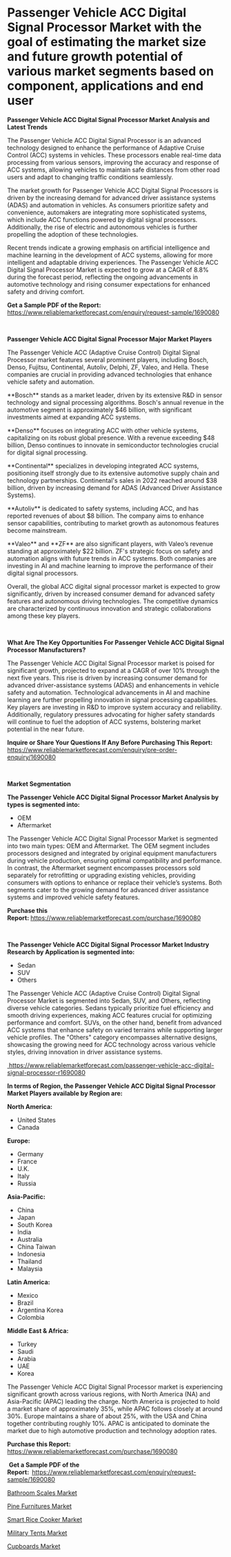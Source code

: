 <p><h1>Passenger Vehicle ACC Digital Signal Processor Market with the goal of estimating the market size and future growth potential of various market segments based on component, applications and end user</h1></p><p><strong>Passenger Vehicle ACC Digital Signal Processor Market Analysis and Latest Trends</strong></p>
<p><p>The Passenger Vehicle ACC Digital Signal Processor is an advanced technology designed to enhance the performance of Adaptive Cruise Control (ACC) systems in vehicles. These processors enable real-time data processing from various sensors, improving the accuracy and response of ACC systems, allowing vehicles to maintain safe distances from other road users and adapt to changing traffic conditions seamlessly.</p><p>The market growth for Passenger Vehicle ACC Digital Signal Processors is driven by the increasing demand for advanced driver assistance systems (ADAS) and automation in vehicles. As consumers prioritize safety and convenience, automakers are integrating more sophisticated systems, which include ACC functions powered by digital signal processors. Additionally, the rise of electric and autonomous vehicles is further propelling the adoption of these technologies.</p><p>Recent trends indicate a growing emphasis on artificial intelligence and machine learning in the development of ACC systems, allowing for more intelligent and adaptable driving experiences. The Passenger Vehicle ACC Digital Signal Processor Market is expected to grow at a CAGR of 8.8% during the forecast period, reflecting the ongoing advancements in automotive technology and rising consumer expectations for enhanced safety and driving comfort.</p></p>
<p><strong>Get a Sample PDF of the Report:&nbsp;</strong> <a href="https://www.reliablemarketforecast.com/enquiry/request-sample/1690080?utm_campaign=1765&utm_medium=2&utm_source=Github&utm_content=ia&utm_term=17102024&utm_id=passenger-vehicle-acc-digital-signal-processor">https://www.reliablemarketforecast.com/enquiry/request-sample/1690080</a></p>
<p>&nbsp;</p>
<p><strong>Passenger Vehicle ACC Digital Signal Processor Major Market Players</strong></p>
<p><p>The Passenger Vehicle ACC (Adaptive Cruise Control) Digital Signal Processor market features several prominent players, including Bosch, Denso, Fujitsu, Continental, Autoliv, Delphi, ZF, Valeo, and Hella. These companies are crucial in providing advanced technologies that enhance vehicle safety and automation.</p><p>**Bosch** stands as a market leader, driven by its extensive R&D in sensor technology and signal processing algorithms. Bosch's annual revenue in the automotive segment is approximately $46 billion, with significant investments aimed at expanding ACC systems.</p><p>**Denso** focuses on integrating ACC with other vehicle systems, capitalizing on its robust global presence. With a revenue exceeding $48 billion, Denso continues to innovate in semiconductor technologies crucial for digital signal processing.</p><p>**Continental** specializes in developing integrated ACC systems, positioning itself strongly due to its extensive automotive supply chain and technology partnerships. Continental's sales in 2022 reached around $38 billion, driven by increasing demand for ADAS (Advanced Driver Assistance Systems).</p><p>**Autoliv** is dedicated to safety systems, including ACC, and has reported revenues of about $8 billion. The company aims to enhance sensor capabilities, contributing to market growth as autonomous features become mainstream.</p><p>**Valeo** and **ZF** are also significant players, with Valeo’s revenue standing at approximately $22 billion. ZF's strategic focus on safety and automation aligns with future trends in ACC systems. Both companies are investing in AI and machine learning to improve the performance of their digital signal processors.</p><p>Overall, the global ACC digital signal processor market is expected to grow significantly, driven by increased consumer demand for advanced safety features and autonomous driving technologies. The competitive dynamics are characterized by continuous innovation and strategic collaborations among these key players.</p></p>
<p>&nbsp;</p>
<p><strong>What Are The Key Opportunities For Passenger Vehicle ACC Digital Signal Processor Manufacturers?</strong></p>
<p><p>The Passenger Vehicle ACC Digital Signal Processor market is poised for significant growth, projected to expand at a CAGR of over 10% through the next five years. This rise is driven by increasing consumer demand for advanced driver-assistance systems (ADAS) and enhancements in vehicle safety and automation. Technological advancements in AI and machine learning are further propelling innovation in signal processing capabilities. Key players are investing in R&D to improve system accuracy and reliability. Additionally, regulatory pressures advocating for higher safety standards will continue to fuel the adoption of ACC systems, bolstering market potential in the near future.</p></p>
<p><strong>Inquire or Share Your Questions If Any Before Purchasing This Report:</strong> <a href="https://www.reliablemarketforecast.com/enquiry/pre-order-enquiry/1690080?utm_campaign=1765&utm_medium=2&utm_source=Github&utm_content=ia&utm_term=17102024&utm_id=passenger-vehicle-acc-digital-signal-processor">https://www.reliablemarketforecast.com/enquiry/pre-order-enquiry/1690080</a></p>
<p>&nbsp;</p>
<p><strong>Market Segmentation</strong></p>
<p><strong>The Passenger Vehicle ACC Digital Signal Processor Market Analysis by types is segmented into:</strong></p>
<p><ul><li>OEM</li><li>Aftermarket</li></ul></p>
<p><p>The Passenger Vehicle ACC Digital Signal Processor Market is segmented into two main types: OEM and Aftermarket. The OEM segment includes processors designed and integrated by original equipment manufacturers during vehicle production, ensuring optimal compatibility and performance. In contrast, the Aftermarket segment encompasses processors sold separately for retrofitting or upgrading existing vehicles, providing consumers with options to enhance or replace their vehicle’s systems. Both segments cater to the growing demand for advanced driver assistance systems and improved vehicle safety features.</p></p>
<p><strong>Purchase this Report:&nbsp;</strong><a href="https://www.reliablemarketforecast.com/purchase/1690080?utm_campaign=1765&utm_medium=2&utm_source=Github&utm_content=ia&utm_term=17102024&utm_id=passenger-vehicle-acc-digital-signal-processor">https://www.reliablemarketforecast.com/purchase/1690080</a></p>
<p>&nbsp;</p>
<p><strong>The Passenger Vehicle ACC Digital Signal Processor Market Industry Research by Application is segmented into:</strong></p>
<p><ul><li>Sedan</li><li>SUV</li><li>Others</li></ul></p>
<p><p>The Passenger Vehicle ACC (Adaptive Cruise Control) Digital Signal Processor Market is segmented into Sedan, SUV, and Others, reflecting diverse vehicle categories. Sedans typically prioritize fuel efficiency and smooth driving experiences, making ACC features crucial for optimizing performance and comfort. SUVs, on the other hand, benefit from advanced ACC systems that enhance safety on varied terrains while supporting larger vehicle profiles. The "Others" category encompasses alternative designs, showcasing the growing need for ACC technology across various vehicle styles, driving innovation in driver assistance systems.</p></p>
<p><a href="https://www.reliablemarketforecast.com/passenger-vehicle-acc-digital-signal-processor-r1690080?utm_campaign=1765&utm_medium=2&utm_source=Github&utm_content=ia&utm_term=17102024&utm_id=passenger-vehicle-acc-digital-signal-processor">&nbsp;https://www.reliablemarketforecast.com/passenger-vehicle-acc-digital-signal-processor-r1690080</a></p>
<p><strong>In terms of Region, the Passenger Vehicle ACC Digital Signal Processor Market Players available by Region are:</strong></p>
<p>
    <p> <strong> North America: </strong>
        <ul>
            <li>United States</li>
            <li>Canada</li>
        </ul>
        </p> 
    <p> <strong> Europe: </strong>
        <ul>
            <li>Germany</li>
            <li>France</li>
            <li>U.K.</li>
            <li>Italy</li>
            <li>Russia</li>
        </ul>
        </p> 
    <p> <strong> Asia-Pacific: </strong>
        <ul>
            <li>China</li>
            <li>Japan</li>
            <li>South Korea</li>
            <li>India</li>
            <li>Australia</li>
            <li>China Taiwan</li>
            <li>Indonesia</li>
            <li>Thailand</li>
            <li>Malaysia</li>
        </ul>
        </p> 
    <p> <strong> Latin America: </strong>
        <ul>
            <li>Mexico</li>
            <li>Brazil</li>
            <li>Argentina Korea</li>
            <li>Colombia</li>
        </ul>
        </p> 
    <p> <strong> Middle East & Africa: </strong>
        <ul>
            <li>Turkey</li>
            <li>Saudi</li>
            <li>Arabia</li>
            <li>UAE</li>
            <li>Korea</li>
        </ul>
    </p>
    </p>
<p><p>The Passenger Vehicle ACC Digital Signal Processor market is experiencing significant growth across various regions, with North America (NA) and Asia-Pacific (APAC) leading the charge. North America is projected to hold a market share of approximately 35%, while APAC follows closely at around 30%. Europe maintains a share of about 25%, with the USA and China together contributing roughly 10%. APAC is anticipated to dominate the market due to high automotive production and technology adoption rates.</p></p>
<p><strong>Purchase this Report: </strong><a href="https://www.reliablemarketforecast.com/purchase/1690080?utm_campaign=1765&utm_medium=2&utm_source=Github&utm_content=ia&utm_term=17102024&utm_id=passenger-vehicle-acc-digital-signal-processor">https://www.reliablemarketforecast.com/purchase/1690080</a></p>
<p>&nbsp;<strong>Get a Sample PDF of the Report:&nbsp;&nbsp;</strong><a href="https://www.reliablemarketforecast.com/enquiry/request-sample/1690080?utm_campaign=1765&utm_medium=2&utm_source=Github&utm_content=ia&utm_term=17102024&utm_id=passenger-vehicle-acc-digital-signal-processor">https://www.reliablemarketforecast.com/enquiry/request-sample/1690080</a></p>
<p><strong></strong></p>
<p><p><a href="https://www.linkedin.com/pulse/bathroom-scales-market-velocity-9-cagr-trajectory-2024-2031-6xcke?utm_campaign=1765&utm_medium=2&utm_source=Github&utm_content=ia&utm_term=17102024&utm_id=passenger-vehicle-acc-digital-signal-processor">Bathroom Scales Market</a></p><p><a href="https://www.linkedin.com/pulse/pine-furnitures-market-overview-regional-outlook-competitive-g8yqc?utm_campaign=1765&utm_medium=2&utm_source=Github&utm_content=ia&utm_term=17102024&utm_id=passenger-vehicle-acc-digital-signal-processor">Pine Furnitures Market</a></p><p><a href="https://www.linkedin.com/pulse/insights-smart-rice-cooker-market-size-which-expanding-nvnne?utm_campaign=1765&utm_medium=2&utm_source=Github&utm_content=ia&utm_term=17102024&utm_id=passenger-vehicle-acc-digital-signal-processor">Smart Rice Cooker Market</a></p><p><a href="https://www.linkedin.com/pulse/military-tents-value-chain-analysis-from-raw-materials-end-user-fjihe?utm_campaign=1765&utm_medium=2&utm_source=Github&utm_content=ia&utm_term=17102024&utm_id=passenger-vehicle-acc-digital-signal-processor">Military Tents Market</a></p><p><a href="https://www.linkedin.com/pulse/cupboards-market-trends-detailed-study-its-segmentation-mny5e?utm_campaign=1765&utm_medium=2&utm_source=Github&utm_content=ia&utm_term=17102024&utm_id=passenger-vehicle-acc-digital-signal-processor">Cupboards Market</a></p></p>